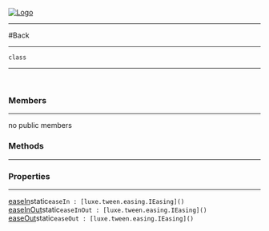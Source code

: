 
[![Logo](../../../../images/logo.png)](../../../../api/index.html)

---



#Back



---

`class`
<span class="meta">

</span>


---

&nbsp;
&nbsp;

<h3>Members</h3> <hr/>no public members

<h3>Methods</h3> <hr/>

<h3>Properties</h3> <hr/><span class="property apipage">
            <a name="easeIn"><a class="lift" href="#easeIn">easeIn</a></a><span class="inline-block static">static</span><code class="signature apipage">easeIn : [luxe.tween.easing.IEasing]()</code><br/><span class="small_desc_flat"></span>
        </span><span class="property apipage">
            <a name="easeInOut"><a class="lift" href="#easeInOut">easeInOut</a></a><span class="inline-block static">static</span><code class="signature apipage">easeInOut : [luxe.tween.easing.IEasing]()</code><br/><span class="small_desc_flat"></span>
        </span><span class="property apipage">
            <a name="easeOut"><a class="lift" href="#easeOut">easeOut</a></a><span class="inline-block static">static</span><code class="signature apipage">easeOut : [luxe.tween.easing.IEasing]()</code><br/><span class="small_desc_flat"></span>
        </span>

&nbsp;
&nbsp;
&nbsp;